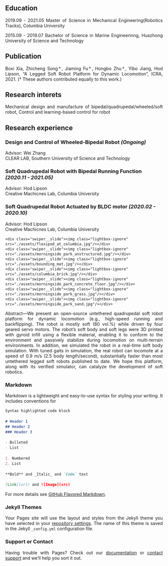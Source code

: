 <style>

    h1 {text-align: center;}
    p {
        text-align: justify;
        text-justify: inter-word;}

    .swiper-demo {width: 100%;}

    .swiper-demo .swiper__slide {

        display: flex;
        align-items: center;
        justify-content: center;
        font-size: 3rem;
        color: #fff;
    }

    .center {
        display: block;
        margin-left: auto;
        margin-right: auto;
        width: 60%;
    }

    .imageContainer > img:hover {

        display: block; 
        margin-left: auto; 
        margin-right: auto;
        width: 100%;
    }

</style>

## Education

2019.09 - 2021.05 Master of Science in Mechanical Engineering(Robotics Tracks), Columbia University 

2015.09 - 2019.07 Bachelor of Science in Marine Engineerinng, Huazhong University of Science and Technology

## Publication
Boxi Xia, Zhicheng Song†, Jiaming Fu†, Hongbo Zhu†, Yibo Jiang, Hod Lipson, “A Legged Soft Robot Platform for Dynamic Locomotion”, ICRA, 2021. († These authors contributed equally to this work.)

## Research interets
Mechanical design and manufacture of bipedal/quadrupedal/wheeled/soft robot, Control and learning-based control for robot

## Research experience

### Design and Control of Wheeled-Bipedal Robot _(Ongoing)_    

Advisor: Wei Zhang  
CLEAR LAB, Southern University of Science and Technology

### Soft Quadrupedal Robot with Bipedal Running Function _(2020.11 - 2021.05)_

Advisor: Hod Lipson  
Creative Machicnes Lab, Columbia University

### Soft Quadrupedal Robot Actuated by BLDC motor _(2020.02 - 2020.10)_

Advisor: Hod Lipson  
Creative Machicnes Lab, Columbia University

<div class="swiper my-3 swiper-demo swiper-demo--image swiper-demo--3">
  <div class="swiper__wrapper">

    <div class="swiper__slide"><img class="lightbox-ignore" src="./assets/flexipod_at_columbia.jpg"/></div>
    <div class="swiper__slide"><img class="lightbox-ignore" src="./assets/morningside_park_unstructured.jpg"/></div>
    <div class="swiper__slide"><img class="lightbox-ignore" src="./assets/bounding_mat.jpg"/></div>
    <div class="swiper__slide"><img class="lightbox-ignore" src="./assets/columbia_brick.jpg"/></div>
    <div class="swiper__slide"><img class="lightbox-ignore" src="./assets/morningside_park_concrete_floor.jpg"/></div>
    <div class="swiper__slide"><img class="lightbox-ignore" src="./assets/morningside_park_grass.jpg"/></div>
    <div class="swiper__slide"><img class="lightbox-ignore" src="./assets/morningside_park_sand.jpg"/></div>

  </div>
  <div class="swiper__button swiper__button--prev fas fa-chevron-left"></div>
  <div class="swiper__button swiper__button--next fas fa-chevron-right"></div>
</div>

Abstract—We present an open-source untethered quadrupedal soft robot platform for dynamic locomotion (e.g., high-speed running and backflipping). The robot is mostly soft (80 vol.%) while driven by four geared servo motors. The robot’s soft body and soft legs were 3D printed with gyroid infill using a flexible material, enabling it to conform to the environment and passively stabilize during locomotion on multi-terrain environments. In addition, we simulated the robot in a real-time soft body simulation. With tuned gaits in simulation, the real robot can locomote at a speed of 0.9 m/s (2.5 body length/second), substantially faster than most untethered legged soft robots published to date. We hope this platform, along with its verified simulator, can catalyze the development of soft robotics.

### Markdown

Markdown is a lightweight and easy-to-use syntax for styling your writing. It includes conventions for

```markdown
Syntax highlighted code block

# Header 1
## Header 2
### Header 3

- Bulleted
- List

1. Numbered
2. List

**Bold** and _Italic_ and `Code` text

[Link](url) and ![Image](src)
```

For more details see [GitHub Flavored Markdown](https://guides.github.com/features/mastering-markdown/).

### Jekyll Themes

Your Pages site will use the layout and styles from the Jekyll theme you have selected in your [repository settings](https://github.com/ZhichengSong6/ZhichengSong6.github.io/settings/pages). The name of this theme is saved in the Jekyll `_config.yml` configuration file.

### Support or Contact

Having trouble with Pages? Check out our [documentation](https://docs.github.com/categories/github-pages-basics/) or [contact support](https://support.github.com/contact) and we’ll help you sort it out.
